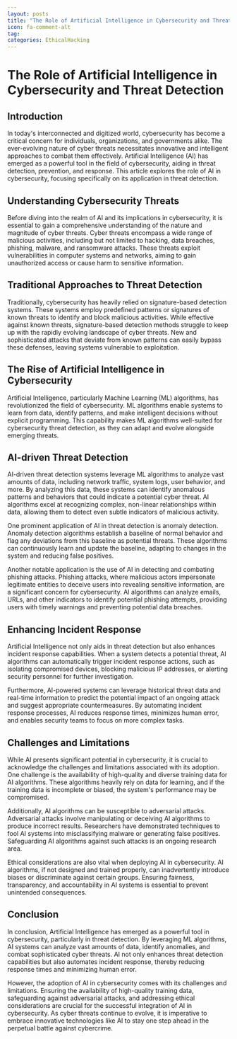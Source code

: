 ```yaml
---
layout: posts
title: "The Role of Artificial Intelligence in Cybersecurity and Threat Detection"
icon: fa-comment-alt
tag:      
categories: EthicalHacking
---
```



# The Role of Artificial Intelligence in Cybersecurity and Threat Detection

## Introduction

In today's interconnected and digitized world, cybersecurity has become a critical concern for individuals, organizations, and governments alike. The ever-evolving nature of cyber threats necessitates innovative and intelligent approaches to combat them effectively. Artificial Intelligence (AI) has emerged as a powerful tool in the field of cybersecurity, aiding in threat detection, prevention, and response. This article explores the role of AI in cybersecurity, focusing specifically on its application in threat detection.

## Understanding Cybersecurity Threats

Before diving into the realm of AI and its implications in cybersecurity, it is essential to gain a comprehensive understanding of the nature and magnitude of cyber threats. Cyber threats encompass a wide range of malicious activities, including but not limited to hacking, data breaches, phishing, malware, and ransomware attacks. These threats exploit vulnerabilities in computer systems and networks, aiming to gain unauthorized access or cause harm to sensitive information.

## Traditional Approaches to Threat Detection

Traditionally, cybersecurity has heavily relied on signature-based detection systems. These systems employ predefined patterns or signatures of known threats to identify and block malicious activities. While effective against known threats, signature-based detection methods struggle to keep up with the rapidly evolving landscape of cyber threats. New and sophisticated attacks that deviate from known patterns can easily bypass these defenses, leaving systems vulnerable to exploitation.

## The Rise of Artificial Intelligence in Cybersecurity

Artificial Intelligence, particularly Machine Learning (ML) algorithms, has revolutionized the field of cybersecurity. ML algorithms enable systems to learn from data, identify patterns, and make intelligent decisions without explicit programming. This capability makes ML algorithms well-suited for cybersecurity threat detection, as they can adapt and evolve alongside emerging threats.

## AI-driven Threat Detection

AI-driven threat detection systems leverage ML algorithms to analyze vast amounts of data, including network traffic, system logs, user behavior, and more. By analyzing this data, these systems can identify anomalous patterns and behaviors that could indicate a potential cyber threat. AI algorithms excel at recognizing complex, non-linear relationships within data, allowing them to detect even subtle indicators of malicious activity.

One prominent application of AI in threat detection is anomaly detection. Anomaly detection algorithms establish a baseline of normal behavior and flag any deviations from this baseline as potential threats. These algorithms can continuously learn and update the baseline, adapting to changes in the system and reducing false positives.

Another notable application is the use of AI in detecting and combating phishing attacks. Phishing attacks, where malicious actors impersonate legitimate entities to deceive users into revealing sensitive information, are a significant concern for cybersecurity. AI algorithms can analyze emails, URLs, and other indicators to identify potential phishing attempts, providing users with timely warnings and preventing potential data breaches.

## Enhancing Incident Response

Artificial Intelligence not only aids in threat detection but also enhances incident response capabilities. When a system detects a potential threat, AI algorithms can automatically trigger incident response actions, such as isolating compromised devices, blocking malicious IP addresses, or alerting security personnel for further investigation.

Furthermore, AI-powered systems can leverage historical threat data and real-time information to predict the potential impact of an ongoing attack and suggest appropriate countermeasures. By automating incident response processes, AI reduces response times, minimizes human error, and enables security teams to focus on more complex tasks.

## Challenges and Limitations

While AI presents significant potential in cybersecurity, it is crucial to acknowledge the challenges and limitations associated with its adoption. One challenge is the availability of high-quality and diverse training data for AI algorithms. These algorithms heavily rely on data for learning, and if the training data is incomplete or biased, the system's performance may be compromised.

Additionally, AI algorithms can be susceptible to adversarial attacks. Adversarial attacks involve manipulating or deceiving AI algorithms to produce incorrect results. Researchers have demonstrated techniques to fool AI systems into misclassifying malware or generating false positives. Safeguarding AI algorithms against such attacks is an ongoing research area.

Ethical considerations are also vital when deploying AI in cybersecurity. AI algorithms, if not designed and trained properly, can inadvertently introduce biases or discriminate against certain groups. Ensuring fairness, transparency, and accountability in AI systems is essential to prevent unintended consequences.

## Conclusion

In conclusion, Artificial Intelligence has emerged as a powerful tool in cybersecurity, particularly in threat detection. By leveraging ML algorithms, AI systems can analyze vast amounts of data, identify anomalies, and combat sophisticated cyber threats. AI not only enhances threat detection capabilities but also automates incident response, thereby reducing response times and minimizing human error.

However, the adoption of AI in cybersecurity comes with its challenges and limitations. Ensuring the availability of high-quality training data, safeguarding against adversarial attacks, and addressing ethical considerations are crucial for the successful integration of AI in cybersecurity. As cyber threats continue to evolve, it is imperative to embrace innovative technologies like AI to stay one step ahead in the perpetual battle against cybercrime.
